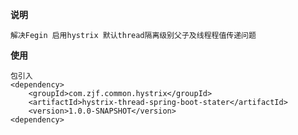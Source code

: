 **说明**

    解决Fegin 启用hystrix 默认thread隔离级别父子及线程程值传递问题
**使用**

    包引入
    <dependency>
        <groupId>com.zjf.common.hystrix</groupId>
        <artifactId>hystrix-thread-spring-boot-stater</artifactId>
        <version>1.0.0-SNAPSHOT</version>
    <dependency>
